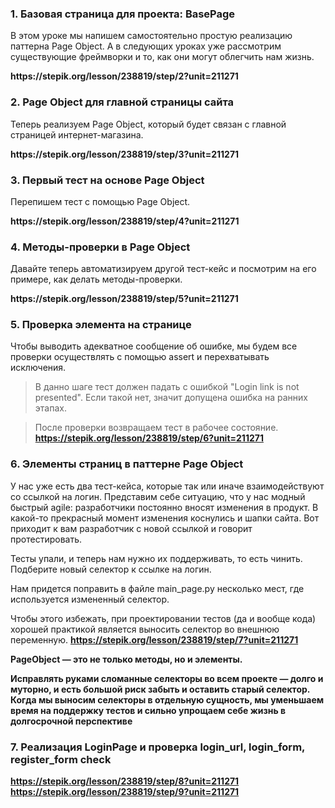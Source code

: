 ### 1. Базовая страница для проекта: BasePage ###
<p>В этом уроке мы напишем самостоятельно простую реализацию паттерна Page Object. А в следующих уроках уже рассмотрим существующие фреймворки и то, как они могут облегчить нам жизнь.</p>
<b>https://stepik.org/lesson/238819/step/2?unit=211271</b>

### 2. Page Object для главной страницы сайта ###
<p>Теперь реализуем Page Object, который будет связан с главной страницей интернет-магазина.</p> 
<b>https://stepik.org/lesson/238819/step/3?unit=211271</b>

### 3. Первый тест на основе Page Object ###
<p>Перепишем тест с помощью Page Object.</p>
<b>https://stepik.org/lesson/238819/step/4?unit=211271</b>

### 4. Методы-проверки в Page Object ###
<p>Давайте теперь автоматизируем другой тест-кейс и посмотрим на его примере, как делать методы-проверки. </p>
<b>https://stepik.org/lesson/238819/step/5?unit=211271</b>

### 5. Проверка элемента на странице ###
<p>Чтобы выводить адекватное сообщение об ошибке, мы будем все проверки осуществлять с помощью assert и перехватывать исключения.</p>

>В данно шаге тест должен падать с ошибкой "Login link is not presented". Если такой нет, значит допущена ошибка на ранних этапах.

>После проверки возвращаем тест в рабочее состояние.
<b>https://stepik.org/lesson/238819/step/6?unit=211271</b>

### 6. Элементы страниц в паттерне Page Object ###
У нас уже есть два тест-кейса, которые так или иначе взаимодействуют со ссылкой на логин. Представим себе ситуацию, что у нас модный быстрый agile: разработчики постоянно вносят изменения в продукт. В какой-то прекрасный момент изменения коснулись и шапки сайта. Вот приходит к вам разработчик с новой ссылкой и говорит протестировать.

Тесты упали, и теперь нам нужно их поддерживать, то есть чинить. Подберите новый селектор к ссылке на логин. 

Нам придется поправить в файле main_page.py несколько мест, где используется измененный селектор. 

Чтобы этого избежать, при проектировании тестов (да и вообще кода) хорошей практикой является выносить селектор во внешнюю переменную.
<b>https://stepik.org/lesson/238819/step/7?unit=211271<b>

<p><b>PageObject — это не только методы, но и элементы.</b></p>  

<p>Исправлять руками сломанные селекторы во всем проекте — долго и муторно, и есть большой риск забыть и оставить старый селектор. Когда мы выносим селекторы в отдельную сущность, мы уменьшаем время на поддержку тестов и сильно упрощаем себе жизнь в долгосрочной перспективе</p>

### 7. Реализация LoginPage и проверка login_url, login_form, register_form check ###

<b>https://stepik.org/lesson/238819/step/8?unit=211271</b>
<b>https://stepik.org/lesson/238819/step/9?unit=211271</b>


